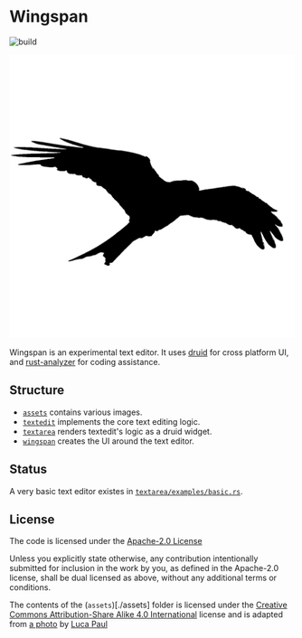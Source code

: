 # Wingspan
![build](https://github.com/aDotInTheVoid/Wingspan/workflows/build/badge.svg)

![](./assets/Logo.png)

Wingspan is an experimental text editor.
It uses [druid](https://github.com/xi-editor/druid) for cross platform UI, and 
[rust-analyzer](https://github.com/rust-analyzer/rust-analyzer) for coding assistance.

## Structure

- [`assets`](./assets) contains various images.
- [`textedit`](./textedit) implements the core text editing logic. 
- [`textarea`](./textarea) renders textedit's logic as a druid widget.
- [`wingspan`](./wingspan) creates the UI around the text editor.


## Status

A very basic text editor existes in [`textarea/examples/basic.rs`](textarea/examples/basic.rs). 

## License

The code is licensed under the [Apache-2.0 License](https://www.apache.org/licenses/LICENSE-2.0)

Unless you explicitly state otherwise, any contribution intentionally submitted
for inclusion in the work by you, as defined in the Apache-2.0 license, shall be
dual licensed as above, without any additional terms or conditions.


The contents of the (`assets`)[./assets] folder is licensed under the 
[Creative Commons Attribution-Share Alike 4.0 International](https://creativecommons.org/licenses/by-sa/4.0/?) 
license and is adapted from 
[a photo](https://commons.wikimedia.org/wiki/File:Photo-of-flying-bird-3922221.jpg)
by [Luca Paul](https://www.instagram.com/neverendinghorizon/)